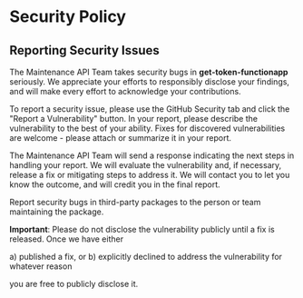 # Security Policy

## Reporting Security Issues

The Maintenance API Team takes security bugs in **get-token-functionapp** seriously. We appreciate your efforts to responsibly disclose your findings, and will make every effort to acknowledge your contributions.

To report a security issue, please use the GitHub Security tab and click the "Report a Vulnerability" button. In your report, please describe the vulnerability to the best of your ability. Fixes for discovered vulnerabilities are welcome - please attach or summarize it in your report.

The Maintenance API Team will send a response indicating the next steps in handling your report. We will evaluate the vulnerability and, if necessary, release a fix or mitigating steps to address it. We will contact you to let you know the outcome, and will credit you in the final report.

Report security bugs in third-party packages to the person or team maintaining the package.

**Important**: Please do not disclose the vulnerability publicly until a fix is released. Once we have either 

a) published a fix, or 
b) explicitly declined to address the vulnerability for whatever reason

you are free to publicly disclose it.

